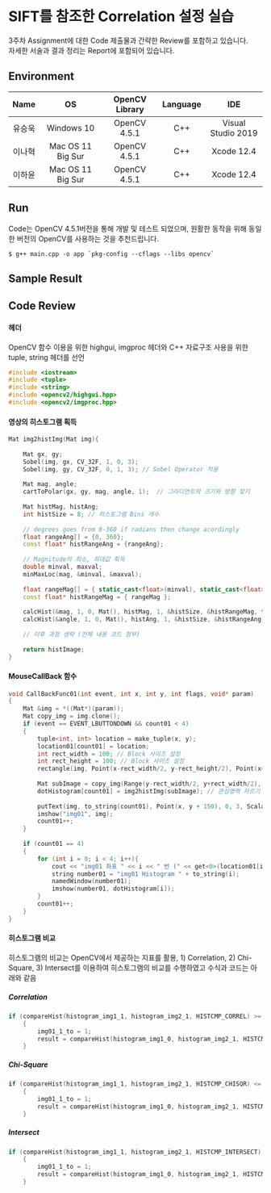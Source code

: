 # SIFT를 참조한 Correlation 설정 실습	
3주차 Assignment에 대한 Code 제출물과 간략한 Review를 포함하고 있습니다.  
자세한 서술과 결과 정리는 Report에 포함되어 있습니다.


## Environment
| **Name** | **OS** | **OpenCV Library** | **Language** | **IDE** | 
|:--------:|:--------:|:--------:|:--------:|:--------:|
| 유승욱 | Windows 10 | OpenCV 4.5.1 | C++ | Visual Studio 2019  |
| 이나혁 | Mac OS 11 Big Sur | OpenCV 4.5.1 | C++ | Xcode 12.4 |
| 이하윤 | Mac OS 11 Big Sur | OpenCV 4.5.1 | C++ | Xcode 12.4 |

## Run
Code는 OpenCV 4.5.1버전을 통해 개발 및 테스트 되었으며, 원활한 동작을 위해 동일한 버전의 OpenCV를 사용하는 것을 추천드립니다.

```
$ g++ main.cpp -o app `pkg-config --cflags --libs opencv`
```

## Sample Result


## Code Review

#### 헤더
OpenCV 함수 이용을 위한 highgui, imgproc 헤더와 C++ 자료구조 사용을 위한 tuple, string 헤더를 선언
```cpp
#include <iostream>
#include <tuple>
#include <string>
#include <opencv2/highgui.hpp>
#include <opencv2/imgproc.hpp>
```

#### 영상의 히스토그램 획득 
```cpp
Mat img2histImg(Mat img){
    
    Mat gx, gy;
    Sobel(img, gx, CV_32F, 1, 0, 3); 
    Sobel(img, gy, CV_32F, 0, 1, 3); // Sobel Operator 적용
    
    Mat mag, angle;
    cartToPolar(gx, gy, mag, angle, 1);  // 그라디언트의 크기와 방향 찾기
    
    Mat histMag, histAng;
    int histSize = 8; // 히스토그램 Bins 개수
    
    // degrees goes from 0-360 if radians then change acordingly
    float rangeAng[] = {0, 360};
    const float* histRangeAng = {rangeAng};
    
    // Magnitude의 최소, 최대값 획득
    double minval, maxval;
    minMaxLoc(mag, &minval, &maxval);
    
    float rangeMag[] = { static_cast<float>(minval), static_cast<float>(maxval)} ;
    const float* histRangeMag = { rangeMag };
    
    calcHist(&mag, 1, 0, Mat(), histMag, 1, &histSize, &histRangeMag, true, false);
    calcHist(&angle, 1, 0, Mat(), histAng, 1, &histSize, &histRangeAng, true, false);
    
    // 이후 과정 생략 (전체 내용 코드 첨부)
    
    return histImage;
}
```

#### MouseCallBack 함수
```cpp
void CallBackFunc01(int event, int x, int y, int flags, void* param)
{
    Mat &img = *((Mat*)(param));
    Mat copy_img = img.clone();
    if (event == EVENT_LBUTTONDOWN && count01 < 4)
    {
        tuple<int, int> location = make_tuple(x, y);
        location01[count01] = location;
        int rect_width = 100; // Block 사이즈 설정
        int rect_height = 100; // Block 사이즈 설정
        rectangle(img, Point(x-rect_width/2, y-rect_height/2), Point(x+rect_width/2, y+rect_height/2), Scalar(255,255,255), 10, 8, 0);
        
        Mat subImage = copy_img(Range(y-rect_width/2, y+rect_width/2), Range(x-rect_width/2, x+rect_width/2));
        dotHistogram[count01] = img2histImg(subImage); // 관심영역 자르기
        
        putText(img, to_string(count01), Point(x, y + 150), 0, 3, Scalar(255, 255, 255), 5, 1);
        imshow("img01", img);
        count01++;
    }
    
    if (count01 == 4)
    {
        for (int i = 0; i < 4; i++){
            cout << "img01 좌표 " << i << " 번 (" << get<0>(location01[i]) << ", " << get<1>(location01[i]) << ")" << endl;
            string number01 = "img01 Histogram " + to_string(i);
            namedWindow(number01);
            imshow(number01, dotHistogram[i]);
        }
        count01++;
    }
}
```

#### 히스토그램 비교
히스토그램의 비교는 OpenCV에서 제공하는 지표를 활용, 1) Correlation, 2) Chi-Square, 3) Intersect를 이용하여 히스토그램의 비교를 수행하였고 수식과 코드는 아래와 같음
##### Correlation
```cpp
if (compareHist(histogram_img1_1, histogram_img2_1, HISTCMP_CORREL) >= result)
    {
        img01_1_to = 1;
        result = compareHist(histogram_img1_0, histogram_img2_1, HISTCMP_CORREL);
    }
```

##### Chi-Square
```cpp
if (compareHist(histogram_img1_1, histogram_img2_1, HISTCMP_CHISQR) <= result)
    {
        img01_1_to = 1;
        result = compareHist(histogram_img1_0, histogram_img2_1, HISTCMP_CHISQR);
    }
```

##### Intersect
```cpp
if (compareHist(histogram_img1_1, histogram_img2_1, HISTCMP_INTERSECT) >= result)
    {
        img01_1_to = 1;
        result = compareHist(histogram_img1_0, histogram_img2_1, HISTCMP_INTERSECT);
    }
```



